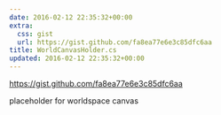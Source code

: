 ```yaml
---
date: 2016-02-12 22:35:32+00:00
extra:
  css: gist
  url: https://gist.github.com/fa8ea77e6e3c85dfc6aa
title: WorldCanvasHolder.cs
updated: 2016-02-12 22:35:32+00:00
---
```


<https://gist.github.com/fa8ea77e6e3c85dfc6aa>

placeholder for worldspace canvas
